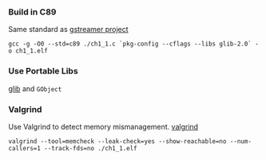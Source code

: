 ### Build in C89

Same standard as [gstreamer project ](https://gstreamer.freedesktop.org/documentation/frequently-asked-questions/developing.html?gi-language=c)

```
gcc -g -O0 --std=c89 ./ch1_1.c `pkg-config --cflags --libs glib-2.0` -o ch1_1.elf 
```

### Use Portable Libs

[glib](https://developer.gnome.org/glib/stable/glib-compiling.html) and `GObject`

### Valgrind

Use Valgrind to detect memory mismanagement.
[valgrind](http://cs.ecs.baylor.edu/~donahoo/tools/valgrind/)

```
valgrind --tool=memcheck --leak-check=yes --show-reachable=no --num-callers=1 --track-fds=no ./ch1_1.elf
```

